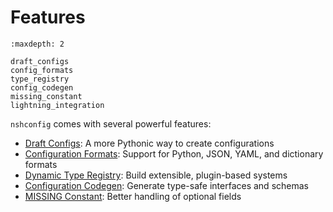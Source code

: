 # Features

```{toctree}
:maxdepth: 2

draft_configs
config_formats
type_registry
config_codegen
missing_constant
lightning_integration
```

`nshconfig` comes with several powerful features:

- [Draft Configs](draft_configs.md): A more Pythonic way to create configurations
- [Configuration Formats](config_formats.md): Support for Python, JSON, YAML, and dictionary formats
- [Dynamic Type Registry](type_registry.md): Build extensible, plugin-based systems
- [Configuration Codegen](config_codegen.md): Generate type-safe interfaces and schemas
- [MISSING Constant](missing_constant.md): Better handling of optional fields
